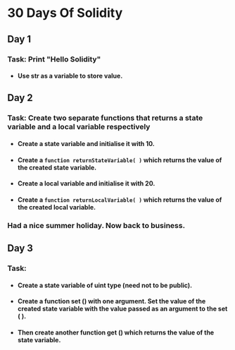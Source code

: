 # 30 Days Of Solidity 

## Day 1

### Task: Print "Hello Solidity"
 * #### Use str as a variable to store value.


## Day 2

### Task: Create two separate functions that returns a state variable and a local variable respectively
 * #### Create a state variable and initialise it with 10.
 * #### Create a ```function returnStateVariable( )``` which returns the value of the created state variable.
 * #### Create a local variable and initialise it with 20.
 * #### Create a ```function returnLocalVariable( )``` which returns the value of the created local variable.

### Had a nice summer holiday. Now back to business.

## Day 3


### Task: 
* #### Create a state variable of uint type (need not to be public).

* #### Create a function set () with one argument. Set the value of the created state variable with the value passed as an argument to the set ( ).

* #### Then create another function get () which returns the value of the state variable.